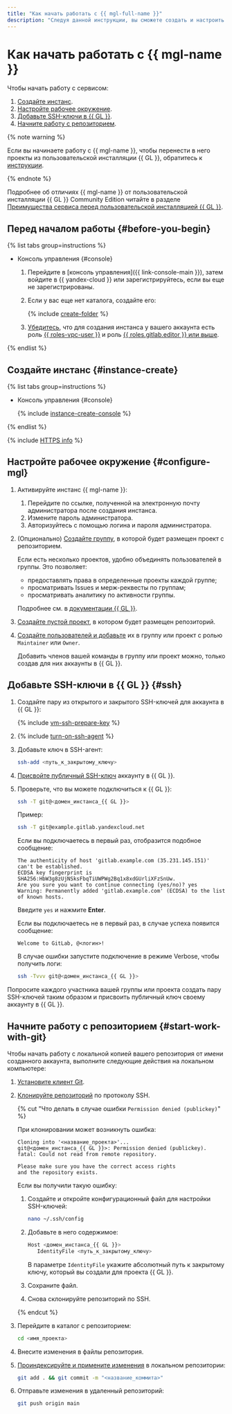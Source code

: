 ```yaml
---
title: "Как начать работать с {{ mgl-full-name }}"
description: "Следуя данной инструкции, вы сможете создать и настроить кластер {{ GL }}."
---
```


# Как начать работать с {{ mgl-name }}

Чтобы начать работу с сервисом:
1. [Создайте инстанс](#instance-create).
1. [Настройте рабочее окружение](#configure-mgl).
1. [Добавьте SSH-ключи в {{ GL }}](#ssh).
1. [Начните работу с репозиторием](#start-work-with-git).

{% note warning %}

Если вы начинаете работу с {{ mgl-name }}, чтобы перенести в него проекты из пользовательской инсталляции {{ GL }}, обратитесь к [инструкции](operations/instance/migration.md).

{% endnote %}

Подробнее об отличиях {{ mgl-name }} от пользовательской инсталляции {{ GL }} Community Edition читайте в разделе [Преимущества сервиса перед пользовательской инсталляцией {{ GL }}](concepts/managed-gitlab-vs-custom-installation.md).

## Перед началом работы {#before-you-begin}

{% list tabs group=instructions %}

- Консоль управления {#console}

  1. Перейдите в [консоль управления]({{ link-console-main }}), затем войдите в {{ yandex-cloud }} или зарегистрируйтесь, если вы еще не зарегистрированы.
  1. Если у вас еще нет каталога, создайте его:

     {% include [create-folder](../_includes/create-folder.md) %}

  1. [Убедитесь](../iam/operations/roles/get-assigned-roles.md), что для создания инстанса у вашего аккаунта есть роль [{{ roles-vpc-user }}](../vpc/security/index.md#vpc-user) и роль [{{ roles.gitlab.editor }} или выше](security/index.md#roles-list).

{% endlist %}

## Создайте инстанс {#instance-create}

{% list tabs group=instructions %}

- Консоль управления {#console}

  {% include [instance-create-console](../_includes/managed-gitlab/instance-create-console.md) %}

{% endlist %}

{% include [HTTPS info](../_includes/managed-gitlab/note-https.md) %}

## Настройте рабочее окружение {#configure-mgl}

1. Активируйте инстанс {{ mgl-name }}:
   1. Перейдите по ссылке, полученной на электронную почту администратора после создания инстанса.
   1. Измените пароль администратора.
   1. Авторизуйтесь с помощью логина и пароля администратора.
1. (Опционально) [Создайте группу](https://docs.gitlab.com/ee/user/group/#create-a-group), в которой будет размещен проект с репозиторием.

   Если есть несколько проектов, удобно объединять пользователей в группы. Это позволяет:

   * предоставлять права в определенные проекты каждой группе;
   * просматривать Issues и мерж-реквесты по группам;
   * просматривать аналитику по активности группы.

   Подробнее см. в [документации {{ GL }}](https://docs.gitlab.com/ee/user/group/).

1. [Создайте пустой проект](https://docs.gitlab.com/ee/user/project/), в котором будет размещен репозиторий.
1. [Создайте пользователей и добавьте](operations/create-user.md) их в группу или проект с ролью `Maintainer` или `Owner`.

   Добавить членов вашей команды в группу или проект можно, только создав для них аккаунты в {{ GL }}.

## Добавьте SSH-ключи в {{ GL }} {#ssh}

1. Создайте пару из открытого и закрытого SSH-ключей для аккаунта в {{ GL }}:

   {% include [vm-ssh-prepare-key](../_includes/vm-ssh-prepare-key.md) %}

1. {% include [turn-on-ssh-agent](../_includes/turn-on-ssh-agent.md) %}
1. Добавьте ключ в SSH-агент:

   ```bash
   ssh-add <путь_к_закрытому_ключу>
   ```

1. [Присвойте публичный SSH-ключ](https://docs.gitlab.com/ee/user/ssh.html#add-an-ssh-key-to-your-gitlab-account) аккаунту в {{ GL }}.
1. Проверьте, что вы можете подключиться к {{ GL }}:

   ```bash
   ssh -T git@<домен_инстанса_{{ GL }}>
   ```

   Пример:

   ```bash
   ssh -T git@example.gitlab.yandexcloud.net
   ```

   Если вы подключаетесь в первый раз, отобразится подобное сообщение:

   ```text
   The authenticity of host 'gitlab.example.com (35.231.145.151)' can't be established.
   ECDSA key fingerprint is SHA256:HbW3g8zUjNSksFbqTiUWPWg2Bq1x8xdGUrliXFzSnUw.
   Are you sure you want to continue connecting (yes/no)? yes
   Warning: Permanently added 'gitlab.example.com' (ECDSA) to the list of known hosts.
   ```

   Введите `yes` и нажмите **Enter**.

   Если вы подключаетесь не в первый раз, в случае успеха появится сообщение:

   ```text
   Welcome to GitLab, @<логин>!
   ```

   В случае ошибки запустите подключение в режиме Verbose, чтобы получить логи:

   ```bash
   ssh -Tvvv git@<домен_инстанса_{{ GL }}>
   ```

Попросите каждого участника вашей группы или проекта создать пару SSH-ключей таким образом и присвоить публичный ключ своему аккаунту в {{ GL }}.

## Начните работу с репозиторием {#start-work-with-git}

Чтобы начать работу с локальной копией вашего репозитория от имени созданного аккаунта, выполните следующие действия на локальном компьютере:

1. [Установите клиент Git](https://docs.gitlab.com/ee/gitlab-basics/start-using-git.html#install-git).
1. [Клонируйте репозиторий](https://docs.gitlab.com/ee/gitlab-basics/start-using-git.html#clone-a-repository) по протоколу SSH.

   {% cut "Что делать в случае ошибки `Permission denied (publickey)`" %}

   При клонировании может возникнуть ошибка:

   ```text
   Cloning into '<название_проекта>'...
   git@<домен_инстанса_{{ GL }}>: Permission denied (publickey).
   fatal: Could not read from remote repository.

   Please make sure you have the correct access rights
   and the repository exists.
   ```

   Если вы получили такую ошибку:

   1. Создайте и откройте конфигурационный файл для настройки SSH-ключей:

      ```bash
      nano ~/.ssh/config
      ```

   1. Добавьте в него содержимое:

      ```bash
      Host <домен_инстанса_{{ GL }}>
         IdentityFile <путь_к_закрытому_ключу>
      ```

      В параметре `IdentityFile` укажите абсолютный путь к закрытому ключу, который вы создали для проекта {{ GL }}.

   1. Сохраните файл.
   1. Снова склонируйте репозиторий по SSH.

   {% endcut %}

1. Перейдите в каталог с репозиторием:

   ```bash
   cd <имя_проекта>
   ```

1. Внесите изменения в файлы репозитория.
1. [Проиндексируйте и примените изменения](https://docs.gitlab.com/ee/gitlab-basics/start-using-git.html#add-and-commit-local-changes) в локальном репозитории:

   ```bash
   git add . && git commit -m "<название_коммита>"
   ```

1. Отправьте изменения в удаленный репозиторий:

   ```bash
   git push origin main
   ```
